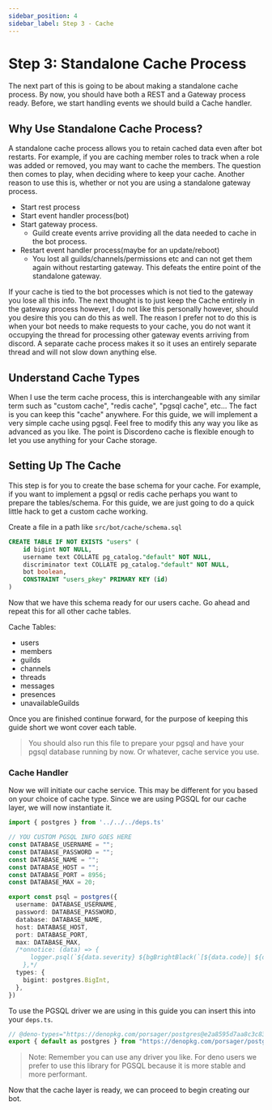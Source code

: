 ```yaml
---
sidebar_position: 4
sidebar_label: Step 3 - Cache
---
```


# Step 3: Standalone Cache Process

The next part of this is going to be about making a standalone cache process. By now, you should have both a REST and a Gateway process ready. Before, we start handling events we should build a Cache handler.

## Why Use Standalone Cache Process?

A standalone cache process allows you to retain cached data even after bot restarts. For example, if you are caching member roles to track when a role was added or removed, you may want to cache the members. The question then comes to play, when deciding where to keep your cache. Another reason to use this is, whether or not you are using a standalone gateway process.

- Start rest process
- Start event handler process(bot)
- Start gateway process.
    - Guild create events arrive providing all the data needed to cache in the bot process.
- Restart event handler process(maybe for an update/reboot)
    - You lost all guilds/channels/permissions etc and can not get them again without restarting gateway. This defeats the entire point of the standalone gateway.

If your cache is tied to the bot processes which is not tied to the gateway you lose all this info. The next thought is to just keep the Cache entirely in the gateway process however, I do not like this personally however, should you desire this you can do this as well. The reason I prefer not to do this is when your bot needs to make requests to your cache, you do not want it occupying the thread for processing other gateway events arriving from discord. A separate cache process makes it so it uses an entirely separate thread and will not slow down anything else.

## Understand Cache Types

When I use the term cache process, this is interchangeable with any similar term such as "custom cache", "redis cache", "pgsql cache", etc... The fact is you can keep this "cache" anywhere. For this guide, we will implement a very simple cache using pgsql. Feel free to modify this any way you like as advanced as you like. The point is Discordeno cache is flexible enough to let you use anything for your Cache storage.

## Setting Up The Cache

This step is for you to create the base schema for your cache. For example, if you want to implement a pgsql or redis cache perhaps you want to prepare the tables/schema. For this guide, we are just going to do a quick little hack to get a custom cache working.

Create a file in a path like `src/bot/cache/schema.sql`

```sql
CREATE TABLE IF NOT EXISTS "users" (
    id bigint NOT NULL,
    username text COLLATE pg_catalog."default" NOT NULL,
    discriminator text COLLATE pg_catalog."default" NOT NULL,
    bot boolean,
    CONSTRAINT "users_pkey" PRIMARY KEY (id)
)
```

Now that we have this schema ready for our users cache. Go ahead and repeat this for all other cache tables.

Cache Tables:

- users
- members
- guilds
- channels
- threads
- messages
- presences
- unavailableGuilds

Once you are finished continue forward, for the purpose of keeping this guide short we wont cover each table.

> You should also run this file to prepare your pgsql and have your pgsql database running by now. Or whatever, cache service you use.

### Cache Handler

Now we will initiate our cache service. This may be different for you based on your choice of cache type. Since we are using PGSQL for our cache layer, we will now instantiate it.

```ts
import { postgres } from '../../../deps.ts'

// YOU CUSTOM PGSQL INFO GOES HERE
const DATABASE_USERNAME = "";
const DATABASE_PASSWORD = "";
const DATABASE_NAME = "";
const DATABASE_HOST = "";
const DATABASE_PORT = 8956;
const DATABASE_MAX = 20;

export const psql = postgres({
  username: DATABASE_USERNAME,
  password: DATABASE_PASSWORD,
  database: DATABASE_NAME,
  host: DATABASE_HOST,
  port: DATABASE_PORT,
  max: DATABASE_MAX,
  /*onnotice: (data) => {
      logger.psql(`${data.severity} ${bgBrightBlack(`[${data.code}| ${data.file}:${data.line}]`)}`, data.message);
    },*/
  types: {
    bigint: postgres.BigInt,
  },
})
```

To use the PGSQL driver we are using in this guide you can insert this into your `deps.ts`. 

```ts
// @deno-types="https://denopkg.com/porsager/postgres@e2a8595d7aa8c3c838b83b9bca7b890c1707ad2c/types/index.d.ts"
export { default as postgres } from "https://denopkg.com/porsager/postgres@e2a8595d7aa8c3c838b83b9bca7b890c1707ad2c/deno/lib/index.js";
```

> Note: Remember you can use any driver you like. For deno users we prefer to use this library for PGSQL because it is more stable and more performant.

Now that the cache layer is ready, we can proceed to begin creating our bot.